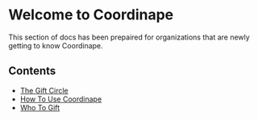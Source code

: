 # Welcome to Coordinape

This section of docs has been prepaired for organizations that are newly getting to know Coordinape.

## Contents

* [The Gift Circle](gift_circle.md)
* [How To Use Coordinape](how_to_use_coordinape.md)
* [Who To Gift](who_to_gift.md)
